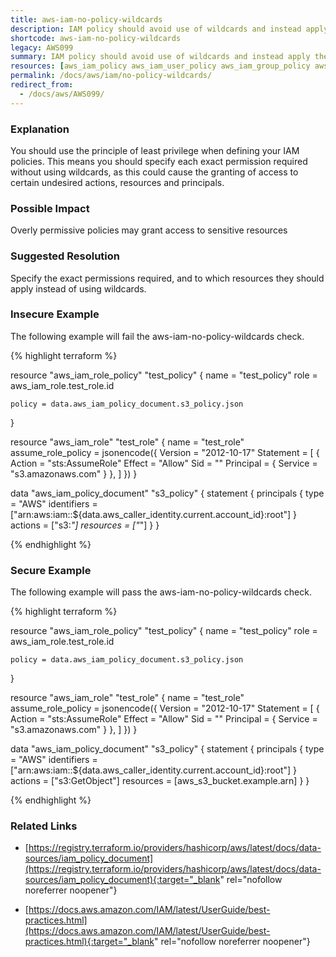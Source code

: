 ```yaml
---
title: aws-iam-no-policy-wildcards
description: IAM policy should avoid use of wildcards and instead apply the principle of least privilege
shortcode: aws-iam-no-policy-wildcards
legacy: AWS099
summary: IAM policy should avoid use of wildcards and instead apply the principle of least privilege 
resources: [aws_iam_policy aws_iam_user_policy aws_iam_group_policy aws_iam_role_policy] 
permalink: /docs/aws/iam/no-policy-wildcards/
redirect_from: 
  - /docs/aws/AWS099/
---
```


### Explanation


You should use the principle of least privilege when defining your IAM policies. This means you should specify each exact permission required without using wildcards, as this could cause the granting of access to certain undesired actions, resources and principals.


### Possible Impact
Overly permissive policies may grant access to sensitive resources

### Suggested Resolution
Specify the exact permissions required, and to which resources they should apply instead of using wildcards.


### Insecure Example

The following example will fail the aws-iam-no-policy-wildcards check.

{% highlight terraform %}

resource "aws_iam_role_policy" "test_policy" {
	name = "test_policy"
	role = aws_iam_role.test_role.id

	policy = data.aws_iam_policy_document.s3_policy.json
}

resource "aws_iam_role" "test_role" {
	name = "test_role"
	assume_role_policy = jsonencode({
		Version = "2012-10-17"
		Statement = [
		{
			Action = "sts:AssumeRole"
			Effect = "Allow"
			Sid    = ""
			Principal = {
			Service = "s3.amazonaws.com"
			}
		},
		]
	})
}

data "aws_iam_policy_document" "s3_policy" {
  statement {
    principals {
      type        = "AWS"
      identifiers = ["arn:aws:iam::${data.aws_caller_identity.current.account_id}:root"]
    }
    actions   = ["s3:*"]
    resources = ["*"]
  }
}

{% endhighlight %}



### Secure Example

The following example will pass the aws-iam-no-policy-wildcards check.

{% highlight terraform %}

resource "aws_iam_role_policy" "test_policy" {
	name = "test_policy"
	role = aws_iam_role.test_role.id

	policy = data.aws_iam_policy_document.s3_policy.json
}

resource "aws_iam_role" "test_role" {
	name = "test_role"
	assume_role_policy = jsonencode({
		Version = "2012-10-17"
		Statement = [
		{
			Action = "sts:AssumeRole"
			Effect = "Allow"
			Sid    = ""
			Principal = {
			Service = "s3.amazonaws.com"
			}
		},
		]
	})
}

data "aws_iam_policy_document" "s3_policy" {
  statement {
    principals {
      type        = "AWS"
      identifiers = ["arn:aws:iam::${data.aws_caller_identity.current.account_id}:root"]
    }
    actions   = ["s3:GetObject"]
    resources = [aws_s3_bucket.example.arn]
  }
}

{% endhighlight %}



### Related Links


- [https://registry.terraform.io/providers/hashicorp/aws/latest/docs/data-sources/iam_policy_document](https://registry.terraform.io/providers/hashicorp/aws/latest/docs/data-sources/iam_policy_document){:target="_blank" rel="nofollow noreferrer noopener"}

- [https://docs.aws.amazon.com/IAM/latest/UserGuide/best-practices.html](https://docs.aws.amazon.com/IAM/latest/UserGuide/best-practices.html){:target="_blank" rel="nofollow noreferrer noopener"}


